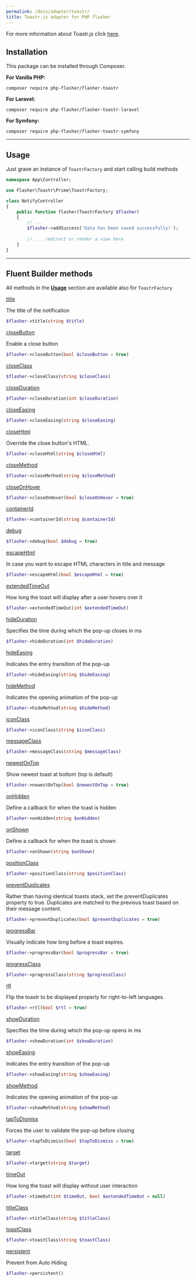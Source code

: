 ```yaml
---
permalink: /docs/adapter/toastr/
title: Toastr.js adapter for PHP flasher
---
```


For more information about Toastr.js click <a href="https://github.com/CodeSeven/toastr">here</a>.

## <i class="fa-duotone fa-list-radio"></i> Installation

This package can be installed through Composer.

**For Vanilla PHP:**
```shell
composer require php-flasher/flasher-toastr
```

**For Laravel:**
```shell
composer require php-flasher/flasher-toastr-laravel
```

**For Symfony:**
```shell
composer require php-flasher/flasher-toastr-symfony
```

---

## <i class="fa-duotone fa-list-radio"></i> Usage

Just grave an instance of `ToastrFactory` and start calling build methods

```php
namespace App\Controller;

use Flasher\Toastr\Prime\ToastrFactory;

class NotifyController
{
    public function flasher(ToastrFactory $flasher)
    {
        // ... 
        $flasher->addSuccess('Data has been saved successfully!');
        
        // ... redirect or render a view here
    }
}    
```

---

## <i class="fa-duotone fa-list-radio"></i> Fluent Builder methods

All methods in the **[Usage](/docs/usage/)** section are available also for `ToastrFactory`

<p id="method-title"><a href="#method-title" class="anchor"><i class="fa-duotone fa-link"></i> title</a></p>

The title of the notification
```php
$flasher->title(string $title)
```

<p id="method-closeButton"><a href="#method-closeButton" class="anchor"><i class="fa-duotone fa-link"></i> closeButton</a></p>

Enable a close button
```php
$flasher->closeButton(bool $closeButton = true)
```

<p id="method-closeClass"><a href="#method-closeClass" class="anchor"><i class="fa-duotone fa-link"></i> closeClass</a></p>

```php
$flasher->closeClass(string $closeClass)
```

<p id="method-closeDuration"><a href="#method-closeDuration" class="anchor"><i class="fa-duotone fa-link"></i> closeDuration</a></p>

```php
$flasher->closeDuration(int $closeDuration)
```

<p id="method-closeEasing"><a href="#method-closeEasing" class="anchor"><i class="fa-duotone fa-link"></i> closeEasing</a></p>

```php
$flasher->closeEasing(string $closeEasing)
```

<p id="method-closeHtml"><a href="#method-closeHtml" class="anchor"><i class="fa-duotone fa-link"></i> closeHtml</a></p>

Override the close button's HTML.
```php
$flasher->closeHtml(string $closeHtml)
```

<p id="method-closeMethod"><a href="#method-closeMethod" class="anchor"><i class="fa-duotone fa-link"></i> closeMethod</a></p>

```php
$flasher->closeMethod(string $closeMethod)
```

<p id="method-closeOnHover"><a href="#method-closeOnHover" class="anchor"><i class="fa-duotone fa-link"></i> closeOnHover</a></p>

```php
$flasher->closeOnHover(bool $closeOnHover = true)
```

<p id="method-containerId"><a href="#method-containerId" class="anchor"><i class="fa-duotone fa-link"></i> containerId</a></p>

```php
$flasher->containerId(string $containerId)
```

<p id="method-debug"><a href="#method-debug" class="anchor"><i class="fa-duotone fa-link"></i> debug</a></p>

```php
$flasher->debug(bool $debug = true)
```

<p id="method-escapeHtml"><a href="#method-escapeHtml" class="anchor"><i class="fa-duotone fa-link"></i> escapeHtml</a></p>

In case you want to escape HTML characters in title and message
```php
$flasher->escapeHtml(bool $escapeHtml = true)
```

<p id="method-extendedTimeOut"><a href="#method-extendedTimeOut" class="anchor"><i class="fa-duotone fa-link"></i> extendedTimeOut</a></p>

How long the toast will display after a user hovers over it
```php
$flasher->extendedTimeOut(int $extendedTimeOut)
```

<p id="method-hideDuration"><a href="#method-hideDuration" class="anchor"><i class="fa-duotone fa-link"></i> hideDuration</a></p>

Specifies the time during which the pop-up closes in ms
```php
$flasher->hideDuration(int $hideDuration)
```

<p id="method-hideEasing"><a href="#method-hideEasing" class="anchor"><i class="fa-duotone fa-link"></i> hideEasing</a></p>

Indicates the entry transition of the pop-up
```php
$flasher->hideEasing(string $hideEasing)
```

<p id="method-hideMethod"><a href="#method-hideMethod" class="anchor"><i class="fa-duotone fa-link"></i> hideMethod</a></p>

Indicates the opening animation of the pop-up
```php
$flasher->hideMethod(string $hideMethod)
```

<p id="method-iconClass"><a href="#method-iconClass" class="anchor"><i class="fa-duotone fa-link"></i> iconClass</a></p>

```php
$flasher->iconClass(string $iconClass)
```

<p id="method-messageClass"><a href="#method-messageClass" class="anchor"><i class="fa-duotone fa-link"></i> messageClass</a></p>

```php
$flasher->messageClass(string $messageClass)
```

<p id="method-newestOnTop"><a href="#method-newestOnTop" class="anchor"><i class="fa-duotone fa-link"></i> newestOnTop</a></p>

Show newest toast at bottom (top is default)
```php
$flasher->newestOnTop(bool $newestOnTop = true)
```

<p id="method-onHidden"><a href="#method-onHidden" class="anchor"><i class="fa-duotone fa-link"></i> onHidden</a></p>

Define a callback for when the toast is hidden
```php
$flasher->onHidden(string $onHidden)
```

<p id="method-onShown"><a href="#method-onShown" class="anchor"><i class="fa-duotone fa-link"></i> onShown</a></p>

Define a callback for when the toast is shown
```php
$flasher->onShown(string $onShown)
```

<p id="method-positionClass"><a href="#method-positionClass" class="anchor"><i class="fa-duotone fa-link"></i> positionClass</a></p>

```php
$flasher->positionClass(string $positionClass)
```

<p id="method-preventDuplicates"><a href="#method-preventDuplicates" class="anchor"><i class="fa-duotone fa-link"></i> preventDuplicates</a></p>

Rather than having identical toasts stack, set the preventDuplicates property to true.
Duplicates are matched to the previous toast based on their message content.
```php
$flasher->preventDuplicates(bool $preventDuplicates = true)
```

<p id="method-progressBar"><a href="#method-progressBar" class="anchor"><i class="fa-duotone fa-link"></i> progressBar</a></p>

Visually indicate how long before a toast expires.
```php
$flasher->progressBar(bool $progressBar = true)
```

<p id="method-progressClass"><a href="#method-progressClass" class="anchor"><i class="fa-duotone fa-link"></i> progressClass</a></p>

```php
$flasher->progressClass(string $progressClass)
```

<p id="method-rtl"><a href="#method-rtl" class="anchor"><i class="fa-duotone fa-link"></i> rtl</a></p>

Flip the toastr to be displayed properly for right-to-left languages.
```php
$flasher->rtl(bool $rtl = true)
```

<p id="method-showDuration"><a href="#method-showDuration" class="anchor"><i class="fa-duotone fa-link"></i> showDuration</a></p>

Specifies the time during which the pop-up opens in ms
```php
$flasher->showDuration(int $showDuration)
```

<p id="method-showEasing"><a href="#method-showEasing" class="anchor"><i class="fa-duotone fa-link"></i> showEasing</a></p>

Indicates the entry transition of the pop-up
```php
$flasher->showEasing(string $showEasing)
```

<p id="method-showMethod"><a href="#method-showMethod" class="anchor"><i class="fa-duotone fa-link"></i> showMethod</a></p>

Indicates the opening animation of the pop-up
```php
$flasher->showMethod(string $showMethod)
```

<p id="method-tapToDismiss"><a href="#method-tapToDismiss" class="anchor"><i class="fa-duotone fa-link"></i> tapToDismiss</a></p>

Forces the user to validate the pop-up before closing
```php
$flasher->tapToDismiss(bool $tapToDismiss = true)
```

<p id="method-target"><a href="#method-target" class="anchor"><i class="fa-duotone fa-link"></i> target</a></p>

```php
$flasher->target(string $target)
```

<p id="method-timeOut"><a href="#method-timeOut" class="anchor"><i class="fa-duotone fa-link"></i> timeOut</a></p>

How long the toast will display without user interaction
```php
$flasher->timeOut(int $timeOut, bool $extendedTimeOut = null)
```

<p id="method-titleClass"><a href="#method-titleClass" class="anchor"><i class="fa-duotone fa-link"></i> titleClass</a></p>

```php
$flasher->titleClass(string $titleClass)
```

<p id="method-toastClass"><a href="#method-toastClass" class="anchor"><i class="fa-duotone fa-link"></i> toastClass</a></p>

```php
$flasher->toastClass(string $toastClass)
```

<p id="method-persistent"><a href="#method-persistent" class="anchor"><i class="fa-duotone fa-link"></i> persistent</a></p>

Prevent from Auto Hiding
```php
$flasher->persistent()
```
